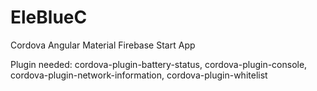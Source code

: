 # EleBlueC
Cordova Angular Material Firebase Start App

Plugin needed:
cordova-plugin-battery-status,
cordova-plugin-console,
cordova-plugin-network-information,
cordova-plugin-whitelist
